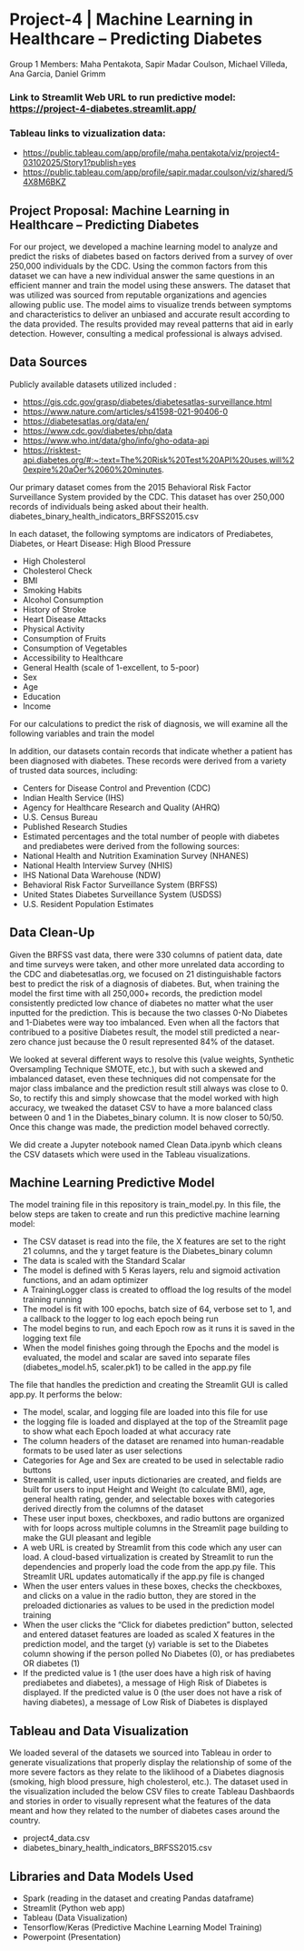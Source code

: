 # Project-4 | Machine Learning in Healthcare – Predicting Diabetes
Group 1 Members: Maha Pentakota, Sapir Madar Coulson, Michael Villeda, Ana Garcia, Daniel Grimm 

### Link to Streamlit Web URL to run predictive model: https://project-4-diabetes.streamlit.app/

### Tableau links to vizualization data:

- https://public.tableau.com/app/profile/maha.pentakota/viz/project4-03102025/Story1?publish=yes
- https://public.tableau.com/app/profile/sapir.madar.coulson/viz/shared/54X8M6BKZ

## Project Proposal: Machine Learning in Healthcare – Predicting Diabetes

For our project, we developed a machine learning model to analyze and predict the risks of diabetes based on factors derived from a survey of over 250,000 individuals by the CDC. Using the common factors from this dataset we can have a new individual answer the same questions in an efficient manner and train the model using these answers. The dataset that was utilized was sourced from reputable organizations and agencies allowing public use. The model aims to visualize trends between symptoms and characteristics to deliver an unbiased and accurate result according to the data provided. The results provided may reveal patterns that aid in early detection.  However, consulting a medical professional is always advised.

## Data Sources

Publicly available datasets utilized included :
- https://gis.cdc.gov/grasp/diabetes/diabetesatlas-surveillance.html 
- https://www.nature.com/articles/s41598-021-90406-0 
- https://diabetesatlas.org/data/en/  
- https://www.cdc.gov/diabetes/php/data 
- https://www.who.int/data/gho/info/gho-odata-api 
- https://risktest-api.diabetes.org/#:~:text=The%20Risk%20Test%20API%20uses,will%20expire%20aŌer%2060%20minutes. 

Our primary dataset comes from the 2015 Behavioral Risk Factor Surveillance System provided by the CDC.  This dataset has over 250,000 records of individuals being asked about their health.
diabetes_binary_health_indicators_BRFSS2015.csv

In each dataset, the following symptoms are indicators of Prediabetes, Diabetes, or Heart Disease:
High Blood Pressure		
- High Cholesterol
- Cholesterol Check
- BMI
- Smoking Habits
- Alcohol Consumption
- History of Stroke
- Heart Disease Attacks
- Physical Activity
- Consumption of Fruits
- Consumption of Vegetables
- Accessibility to Healthcare
- General Health (scale of 1-excellent, to 5-poor)
- Sex
- Age
- Education
- Income

For our calculations to predict the risk of diagnosis, we will examine all the following variables and train the model 

In addition, our datasets contain records that indicate whether a patient has been diagnosed with diabetes. These records were derived from a variety of trusted data sources, including:
- Centers for Disease Control and Prevention (CDC)
- Indian Health Service (IHS)
- Agency for Healthcare Research and Quality (AHRQ)
- U.S. Census Bureau
- Published Research Studies
- Estimated percentages and the total number of people with diabetes and prediabetes were derived from the following sources:
- National Health and Nutrition Examination Survey (NHANES)
- National Health Interview Survey (NHIS)
- IHS National Data Warehouse (NDW)
- Behavioral Risk Factor Surveillance System (BRFSS)
- United States Diabetes Surveillance System (USDSS)
- U.S. Resident Population Estimates

## Data Clean-Up
Given the BRFSS vast data, there were 330 columns of patient data, date and time surveys were taken, and other more unrelated data according to the CDC and diabetesatlas.org, we focused on 21 distinguishable factors best to predict the risk of a diagnosis of diabetes.  But, when training the model the first time with all 250,000+ records, the prediction model consistently predicted low chance of diabetes no matter what the user inputted for the prediction.  This is because the two classes 0-No Diabetes and 1-Diabetes were way too imbalanced.  Even when all the factors that contribued to a positive Diabetes result, the model still predicted a near-zero chance just because the 0 result represented 84% of the dataset.

We looked at several different ways to resolve this (value weights, Synthetic Oversampling Technique SMOTE, etc.), but with such a skewed and imbalanced dataset, even these techniques did not compensate for the major class imbalance and the prediction result still always was close to 0.  So, to rectify this and simply showcase that the model worked with high accuracy, we tweaked the dataset CSV to have a more balanced class between 0 and 1 in the Diabetes_binary column.  It is now closer to 50/50.  Once this change was made, the prediction model behaved correctly.

We did create a Jupyter notebook named Clean Data.ipynb which cleans the CSV datasets which were used in the Tableau visualizations.  

## Machine Learning Predictive Model
The model training file in this repository is train_model.py.  In this file, the below steps are taken to create and run this predictive machine learning model:
- The CSV dataset is read into the file, the X features are set to the right 21 columns, and the y target feature is the Diabetes_binary column
- The data is scaled with the Standard Scalar
- The model is defined with 5 Keras layers, relu and sigmoid activation functions, and an adam optimizer
- A TrainingLogger class is created to offload the log results of the model training running
- The model is fit with 100 epochs, batch size of 64, verbose set to 1, and a callback to the logger to log each epoch being run
- The model begins to run, and each Epoch row as it runs it is saved in the logging text file
- When the model finishes going through the Epochs and the model is evaluated, the model and scalar are saved into separate files (diabetes_model.h5, scaler.pk1) to be called in the app.py file

The file that handles the prediction and creating the Streamlit GUI is called app.py.  It performs the below:
- The model, scalar, and logging file are loaded into this file for use
- the logging file is loaded and displayed at the top of the Streamlit page to show what each Epoch loaded at what accuracy rate
- The column headers of the dataset are renamed into human-readable formats to be used later as user selections
- Categories for Age and Sex are created to be used in selectable radio buttons
- Streamlit is called, user inputs dictionaries are created, and fields are built for users to input Height and Weight (to calculate BMI), age, general health rating, gender, and selectable boxes with categories derived directly from the columns of the dataset
- These user input boxes, checkboxes, and radio buttons are organized with for loops across multiple columns in the Streamlit page building to make the GUI pleasant and legible
- A web URL is created by Streamlit from this code which any user can load.  A cloud-based virtualization is created by Streamlit to run the dependencies and properly load the code from the app.py file.  This Streamlit URL updates automatically if the app.py file is changed
- When the user enters values in these boxes, checks the checkboxes, and clicks on a value in the radio button, they are stored in the preloaded dictionaries as values to be used in the prediction model training
- When the user clicks the “Click for diabetes prediction” button, selected and entered dataset features are loaded as scaled X features in the prediction model, and the target (y) variable is set to the Diabetes column showing if the person polled No Diabetes (0), or has prediabetes OR diabetes (1)
- If the predicted value is 1 (the user does have a high risk of having prediabetes and diabetes), a message of High Risk of Diabetes is displayed.  If the predicted value is 0 (the user does not have a risk of having diabetes), a message of Low Risk of Diabetes is displayed

## Tableau and Data Visualization
We loaded several of the datasets we sourced into Tableau in order to generate visualizations that properly display the relationship of some of the more severe factors as they relate to the liklihood of a Diabetes diagnosis (smoking, high blood pressure, high cholesterol, etc.).  The dataset used in the visualization included the below CSV files to create Tableau Dashbaords and stories in order to visually represent what the features of the data meant and how they related to the number of diabetes cases around the country.
  - project4_data.csv
  - diabetes_binary_health_indicators_BRFSS2015.csv

## Libraries and Data Models Used
- Spark (reading in the dataset and creating Pandas dataframe)
- Streamlit (Python web app)
- Tableau (Data Visualization)
- Tensorflow/Keras (Predictive Machine Learning Model Training)
- Powerpoint (Presentation)
